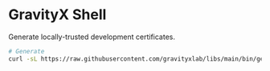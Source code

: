 # GravityX Shell

Generate locally-trusted development certificates.

```sh
# Generate
curl -sL https://raw.githubusercontent.com/gravityxlab/libs/main/bin/generate_cert.sh | bash
```
